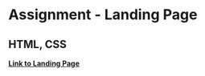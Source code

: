 <h1>Assignment - Landing Page</h1>

<h2>HTML, CSS</h2>

[**Link to Landing Page**](https://htmlpreview.github.io/?https://github.com/aleksandrbagrov/FRONTEND_JAVASCRIPT/new/master/landing_page/index.html)
